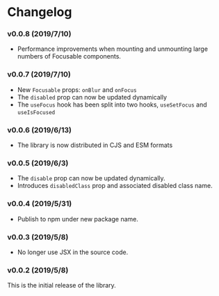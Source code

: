 # Changelog

### v0.0.8 (2019/7/10)

- Performance improvements when mounting and unmounting large numbers of Focusable components.

### v0.0.7 (2019/7/10)

- New `Focusable` props: `onBlur` and `onFocus`
- The `disabled` prop can now be updated dynamically
- The `useFocus` hook has been split into two hooks, `useSetFocus` and `useIsFocused`

### v0.0.6 (2019/6/13)

- The library is now distributed in CJS and ESM formats

### v0.0.5 (2019/6/3)

- The `disable` prop can now be updated dynamically.
- Introduces `disabledClass` prop and associated disabled class name.

### v0.0.4 (2019/5/31)

- Publish to npm under new package name.

### v0.0.3 (2019/5/8)

- No longer use JSX in the source code.

### v0.0.2 (2019/5/8)

This is the initial release of the library.
